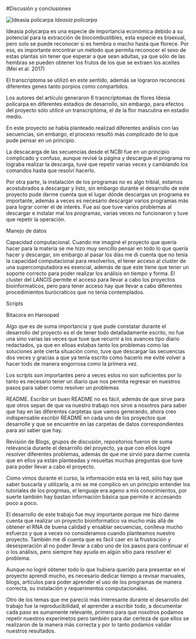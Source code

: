 #Discusión y conclusiones

![Ideasia policarpa](https://i.ebayimg.com/images/g/V-QAAOxy~iJQ-6wZ/s-l1600.jpg) *Ideasia policarpa*
 
Ideasia polycarpa es una especie de importancia económica debido a su potencial para la extracción de biocombustibles, esta especie es bisexual, pero solo se puede reconocer si es hembra o macho hasta que florece. Por ess, es importante encontrar un método que permita reconocer el sexo de estas plantas sin tener que esperar a que sean adultas, ya que sólo de las hembras se pueden obtener los frutos de los que se extraen los aceites (Mei et al. 2017)
 
El transcriptoma se utilizó en este sentido, además se lograron reconoces diferentes genes tanto porpios como compartidos.
 
Los autores del artículo generaron 6 trasncriptomas de flores Idesia policarpa en diferentes estadios de desarrollo, sin embargo, para efectos del proyecto sólo utilicé un transcriptóma, el de la flor masculina en estadio medio.

En este proyecto se había planteado realizad diferentes análisis con las secuencias, sin embargo, el proceso resultó más complicado de lo que pude pensar en un principio.

La descacarga de las secuencias desde el NCBI fue en un principio complicado y confuso, aunque revisé la página y descargue el programa no lograba realizar la descarga, tuve que repetir varias veces y cambiando los comandos hasta que resolví hacerlo.

Por otra parte, la instalación de los programas no es algo tribial, estamos acostubrados a descargar y listo, sin embargo durante el desarrollo de este proyecto pude darme cuenta que el lugar dónde descargas un programa es importante, además a veces es necesario descargar varios programas más para lograr correr el de interés. Fue así que tuve varios problemas al descargar e instalar mal los programas, varias veces no funcionaron y tuve que repetir la operación. 



Manejo de datos

Capacidad computacional. Cuando me imaginé el proyecto que quería hacer para la materia se me hizo muy sencillo pensar en todo lo que quería hacer y descargar, sin embargo al pasar los días me di cuenta que no tenía la capacidad computacional para resolverlos, el tener acceso al cluster de una supercomputadora es esencial, además de que este tiene que tener un soporte correcto para poder realizar los análisis en tiempo y forma. El cluster del LANCIS permite el acceso para llevar a cabo los proyectos bioinformaticos, pero para tener acceso hay que llevar a cabo diferentes procedimientos burócraticos que no tenía contemplados.


Scripts


Bitacora en Haroopad

Algo que es de suma importancia y que pude constatar durante el desarrollo del proyecto es el de tener todo detalladamente escrito, no fue una sino varias las veces que tuve que recurrir a los avances tipo diario redactados, ya que en elloas estabas tanto los problemas como las soluciones ante cierta situación como, tuve que descargar las secuencias dos veces y gracias a que ya tenía escrito como hacerlo me evité volver a hacer todo de manera engorrosa como la primera vez. 

Los scripts son importantes pero a veces estos no son suficientes por lo tanto es necesario tener un diario que nos permita regresar en nuestros pasos para saber como resolver un problemas

README. Escribir un buen README no es fácil, además de que sirve para que otros sepan de que va nuestro trabajo nos sirve a nosotros para saber que hay en las diferentes carptetas que vamos generando, ahora creo indispensable escribir README en cada uno de los proyectos que desarrolle y que se encuentre en las carpetas de datos correspondientes para así saber que hay.

Revisión de Blogs, grupos de discusión, repositorios fueron de suma relevancia durante el desarrollo del proyecto, ya que con ellos logré resolver diferentes problemas, además de que me sirvió para darme cuenta que en ellos ya están planteadas y resueltas muchas preguntas que tuve para poder llevar a cabo el proyecto. 

Como vimos durante el curso, la información esta en la red, sólo hay que saber buscarla y utilizarla, a mi se me complico en un principio entender los tutoriales de los progrmas, el lenguaje era ageno a mis conocimientos, por suerte también hay bastan información básica que permite ir accesando poco a poco.

El desarrollo de este trabajo fue muy importante porque me hizo darme cuenta que realizar un proyecto bioinformatico va mucho más allá de obtener el RNA de buena calidad y ensablar secuencias, conlleva mucho esfuerzo y que a veces no consideramos cuando planteamos nuestro proyecto. También me di cuenta que es fácil caer en la frustración y desesperación al no poder llevar a cabo uno de los pasos para continuar el o los análisis, pero siempre hay ayuda en algún sitio para resolver el problema.

Aunque no logré obtener todo lo que hubiera querido para presentar en el proyecto aprendí mucho, es necesario dedicar tiempo a revisar manuales, blogs, artículos para poder aprender el uso de los programas de manera correcta, su instalación y requerimentos computacionales. 

Otro de los temas que me pareció más interesante durante el desarrollo del trabajo fue la reproducibilidad, el aprender a escribir todo, a documentar cada paso es sumamente relevante, primero para que nosotros podamos repetir nuestros experimetos pero también para dar certeza de que ellos se realizaron de la manera más correcta y por lo tanto podamos validar nuestros resultados.









